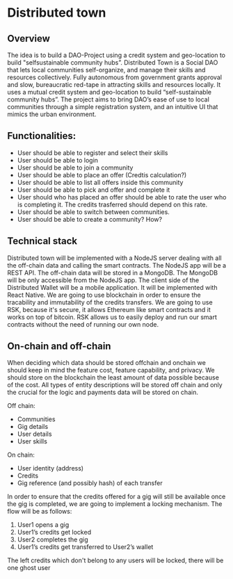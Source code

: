 # Distributed town

## Overview

The idea is to build a DAO-Project using a credit system and geo-location to build "selfsustainable community hubs”. Distributed Town is a Social DAO that lets local communities self-organize, and manage their skills and resources collectively. Fully autonomous from government grants approval and slow, bureaucratic red-tape in attracting skills and resources locally. It uses a mutual credit system and geo-location to build “self-sustainable community hubs”. The project aims to bring DAO’s ease of use to local communities through a simple registration system, and an intuitive UI that mimics the urban environment.

## Functionalities: 

- User should be able to register and select their skills
- User should be able to login 
- User should be able to join a community
- User should be able to place an offer (Credtis calculation?)
- User should be able to list all offers inside this community 
- User should be able to pick and offer and complete it
- User should who has placed an offer should be able to rate the user who is completing it. The credits trasferred should depend on this rate.
- User should be able to switch between communities.
- User should be able to create a community? How? 

## Technical stack

Distributed town will be implemented with a NodeJS server dealing with all the off-chain data and calling the smart contracts. The NodeJS app will be a REST API. The off-chain data will be stored in a MongoDB. The MongoDB will be only accessible from the NodeJS app. The client side of the Distributed Wallet will be a mobile application. It will be implemented with React Native. We are going to use blockchain in order to ensure the tracability and immutability of the credits transfers. We are going to use RSK, because it's secure, it allows Ethereum like smart contracts and it works on top of bitcoin. RSK allows us to easily deploy and run our smart contracts without the need of running our own node.

## On-chain and off-chain 

When deciding which data should be stored offchain and onchain we should keep in mind the feature cost, feature capability, and privacy. We should store on the blockchain the least amount of data possible because of the cost. All types of entity descriptions will be stored off chain and only the crucial for the logic and payments data will be stored on chain. 

Off chain: 
- Communities
- Gig details
- User details 
- User skills

On chain:
- User identity (address)
- Credits
- Gig reference (and possibly hash) of each transfer

In order to ensure that the credits offered for a gig will still be available once the gig is completed, we are going to implement a locking mechanism. The flow will be as follows:

1. User1 opens a gig 
2. User1’s credits get locked 
3. User2 completes the gig 
4. User1’s credits get transferred to User2’s wallet


The left credits which don't belong to any users will be locked, there will be one ghost user
